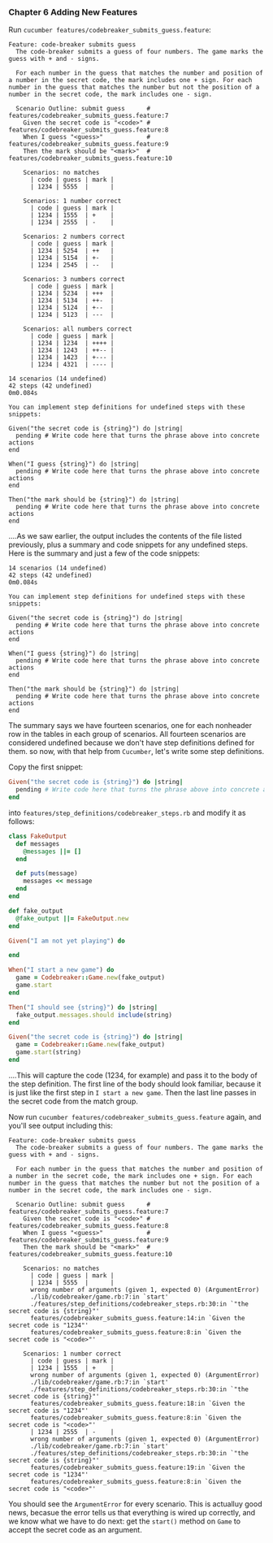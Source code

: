 ###  Chapter 6 Adding New Features

Run `cucumber features/codebreaker_submits_guess.feature`:

```
Feature: code-breaker submits guess
  The code-breaker submits a guess of four numbers. The game marks the guess with + and - signs.

  For each number in the guess that matches the number and position of a number in the secret code, the mark includes one + sign. For each number in the guess that matches the number but not the position of a number in the secret code, the mark includes one - sign.

  Scenario Outline: submit guess      # features/codebreaker_submits_guess.feature:7
    Given the secret code is "<code>" # features/codebreaker_submits_guess.feature:8
    When I guess "<guess>"            # features/codebreaker_submits_guess.feature:9
    Then the mark should be "<mark>"  # features/codebreaker_submits_guess.feature:10

    Scenarios: no matches
      | code | guess | mark |
      | 1234 | 5555  |      |

    Scenarios: 1 number correct
      | code | guess | mark |
      | 1234 | 1555  | +    |
      | 1234 | 2555  | -    |

    Scenarios: 2 numbers correct
      | code | guess | mark |
      | 1234 | 5254  | ++   |
      | 1234 | 5154  | +-   |
      | 1234 | 2545  | --   |

    Scenarios: 3 numbers correct
      | code | guess | mark |
      | 1234 | 5234  | +++  |
      | 1234 | 5134  | ++-  |
      | 1234 | 5124  | +--  |
      | 1234 | 5123  | ---  |

    Scenarios: all numbers correct
      | code | guess | mark |
      | 1234 | 1234  | ++++ |
      | 1234 | 1243  | ++-- |
      | 1234 | 1423  | +--- |
      | 1234 | 4321  | ---- |

14 scenarios (14 undefined)
42 steps (42 undefined)
0m0.084s

You can implement step definitions for undefined steps with these snippets:

Given("the secret code is {string}") do |string|
  pending # Write code here that turns the phrase above into concrete actions
end

When("I guess {string}") do |string|
  pending # Write code here that turns the phrase above into concrete actions
end

Then("the mark should be {string}") do |string|
  pending # Write code here that turns the phrase above into concrete actions
end
```

....As we saw earlier, the output includes the contents of the file listed previously, plus a summary and code snippets for any undefined steps. Here is the summary and just a few of the code snippets:
```
14 scenarios (14 undefined)
42 steps (42 undefined)
0m0.084s

You can implement step definitions for undefined steps with these snippets:

Given("the secret code is {string}") do |string|
  pending # Write code here that turns the phrase above into concrete actions
end

When("I guess {string}") do |string|
  pending # Write code here that turns the phrase above into concrete actions
end

Then("the mark should be {string}") do |string|
  pending # Write code here that turns the phrase above into concrete actions
end
```

The summary says we have fourteen scenarios, one for each nonheader row in the tables in each group of scenarios. All fourteen scenarios are considered undefined because we don't have step definitions defined for them. so now, with that help from `Cucumber`, let's write some step definitions.

Copy the first snippet:
```ruby
Given("the secret code is {string}") do |string|
  pending # Write code here that turns the phrase above into concrete actions
end
```

into `features/step_definitions/codebreaker_steps.rb`  and modify it as follows:
```ruby
class FakeOutput
  def messages
    @messages ||= []
  end

  def puts(message)
    messages << message
  end
end

def fake_output
  @fake_output ||= FakeOutput.new
end

Given("I am not yet playing") do

end

When("I start a new game") do
  game = Codebreaker::Game.new(fake_output)
  game.start
end

Then("I should see {string}") do |string|
  fake_output.messages.should include(string)
end

Given("the secret code is {string}") do |string|
  game = Codebreaker::Game.new(fake_output)
  game.start(string)
end
```

....This will capture the code (1234, for example) and pass it to the body of the step definition. The first line of the body should look familiar, because it is just like the first step in `I start a new game`. Then the last line passes in the secret code from the match group.

Now run `cucumber features/codebreaker_submits_guess.feature` again, and you'll see output including this:

```
Feature: code-breaker submits guess
  The code-breaker submits a guess of four numbers. The game marks the guess with + and - signs.

  For each number in the guess that matches the number and position of a number in the secret code, the mark includes one + sign. For each number in the guess that matches the number but not the position of a number in the secret code, the mark includes one - sign.

  Scenario Outline: submit guess      # features/codebreaker_submits_guess.feature:7
    Given the secret code is "<code>" # features/codebreaker_submits_guess.feature:8
    When I guess "<guess>"            # features/codebreaker_submits_guess.feature:9
    Then the mark should be "<mark>"  # features/codebreaker_submits_guess.feature:10

    Scenarios: no matches
      | code | guess | mark |
      | 1234 | 5555  |      |
      wrong number of arguments (given 1, expected 0) (ArgumentError)
      ./lib/codebreaker/game.rb:7:in `start'
      ./features/step_definitions/codebreaker_steps.rb:30:in `"the secret code is {string}"'
      features/codebreaker_submits_guess.feature:14:in `Given the secret code is "1234"'
      features/codebreaker_submits_guess.feature:8:in `Given the secret code is "<code>"'

    Scenarios: 1 number correct
      | code | guess | mark |
      | 1234 | 1555  | +    |
      wrong number of arguments (given 1, expected 0) (ArgumentError)
      ./lib/codebreaker/game.rb:7:in `start'
      ./features/step_definitions/codebreaker_steps.rb:30:in `"the secret code is {string}"'
      features/codebreaker_submits_guess.feature:18:in `Given the secret code is "1234"'
      features/codebreaker_submits_guess.feature:8:in `Given the secret code is "<code>"'
      | 1234 | 2555  | -    |
      wrong number of arguments (given 1, expected 0) (ArgumentError)
      ./lib/codebreaker/game.rb:7:in `start'
      ./features/step_definitions/codebreaker_steps.rb:30:in `"the secret code is {string}"'
      features/codebreaker_submits_guess.feature:19:in `Given the secret code is "1234"'
      features/codebreaker_submits_guess.feature:8:in `Given the secret code is "<code>"'
```

You should see the `ArgumentError` for every scenario. This is actualluy good news, becasue the error tells us that everything is wired up correctly, and we know what we have to do next: get the `start()` method on `Game` to accept the secret code as an argument.
